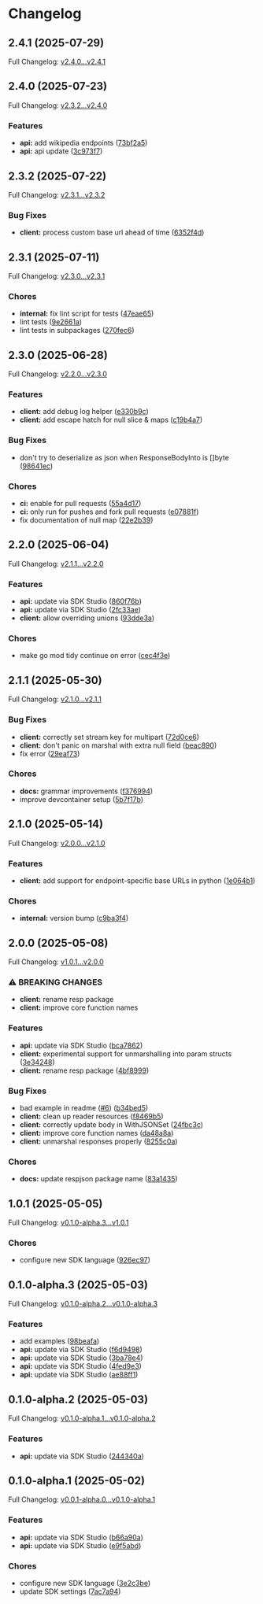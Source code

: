 # Changelog

## 2.4.1 (2025-07-29)

Full Changelog: [v2.4.0...v2.4.1](https://github.com/goperigon/perigon-go-sdk/compare/v2.4.0...v2.4.1)

## 2.4.0 (2025-07-23)

Full Changelog: [v2.3.2...v2.4.0](https://github.com/goperigon/perigon-go-sdk/compare/v2.3.2...v2.4.0)

### Features

* **api:** add wikipedia endpoints ([73bf2a5](https://github.com/goperigon/perigon-go-sdk/commit/73bf2a583c67f56da04009961f19f0d2f840a762))
* **api:** api update ([3c973f7](https://github.com/goperigon/perigon-go-sdk/commit/3c973f7834483a27deb8027c2f4737ae1f8d777e))

## 2.3.2 (2025-07-22)

Full Changelog: [v2.3.1...v2.3.2](https://github.com/goperigon/perigon-go-sdk/compare/v2.3.1...v2.3.2)

### Bug Fixes

* **client:** process custom base url ahead of time ([6352f4d](https://github.com/goperigon/perigon-go-sdk/commit/6352f4d07046f9c19b56e95eb50063df721c109c))

## 2.3.1 (2025-07-11)

Full Changelog: [v2.3.0...v2.3.1](https://github.com/goperigon/perigon-go-sdk/compare/v2.3.0...v2.3.1)

### Chores

* **internal:** fix lint script for tests ([47eae65](https://github.com/goperigon/perigon-go-sdk/commit/47eae65b69d6b6e60d26975a6cb6e5ab1af47cf7))
* lint tests ([9e2661a](https://github.com/goperigon/perigon-go-sdk/commit/9e2661a9384fe741dce782011d0c8281f5449b2f))
* lint tests in subpackages ([270fec6](https://github.com/goperigon/perigon-go-sdk/commit/270fec68975193089bb7790cdaf6f80116900e61))

## 2.3.0 (2025-06-28)

Full Changelog: [v2.2.0...v2.3.0](https://github.com/goperigon/perigon-go-sdk/compare/v2.2.0...v2.3.0)

### Features

* **client:** add debug log helper ([e330b9c](https://github.com/goperigon/perigon-go-sdk/commit/e330b9c5fbff9fee6d7bcc61a313c2225a14f4a0))
* **client:** add escape hatch for null slice & maps ([c19b4a7](https://github.com/goperigon/perigon-go-sdk/commit/c19b4a77484664f519e3f7a1abdbed141f60e78d))


### Bug Fixes

* don't try to deserialize as json when ResponseBodyInto is []byte ([98641ec](https://github.com/goperigon/perigon-go-sdk/commit/98641ecd0feb09be8022033a158dfc11d7e0e8ea))


### Chores

* **ci:** enable for pull requests ([55a4d17](https://github.com/goperigon/perigon-go-sdk/commit/55a4d17c9a357bcd6f4b91c0ab06a7413e019d63))
* **ci:** only run for pushes and fork pull requests ([e07881f](https://github.com/goperigon/perigon-go-sdk/commit/e07881f8b4d79a0149242a666eaff0086cab3d07))
* fix documentation of null map ([22e2b39](https://github.com/goperigon/perigon-go-sdk/commit/22e2b39e30ba349bb027c50b908854f90594a1eb))

## 2.2.0 (2025-06-04)

Full Changelog: [v2.1.1...v2.2.0](https://github.com/goperigon/perigon-go-sdk/compare/v2.1.1...v2.2.0)

### Features

* **api:** update via SDK Studio ([860f76b](https://github.com/goperigon/perigon-go-sdk/commit/860f76b336656e61025527a5447b39fa36c55af8))
* **api:** update via SDK Studio ([2fc33ae](https://github.com/goperigon/perigon-go-sdk/commit/2fc33ae1c3370c666c5bef5fc73f904a090eeb58))
* **client:** allow overriding unions ([93dde3a](https://github.com/goperigon/perigon-go-sdk/commit/93dde3a391ceaef1aafc1cbb9b5f4cfebb0b8afd))


### Chores

* make go mod tidy continue on error ([cec4f3e](https://github.com/goperigon/perigon-go-sdk/commit/cec4f3e26a1cc6c6e47e89a92dcc9f50b61bd912))

## 2.1.1 (2025-05-30)

Full Changelog: [v2.1.0...v2.1.1](https://github.com/goperigon/perigon-go-sdk/compare/v2.1.0...v2.1.1)

### Bug Fixes

* **client:** correctly set stream key for multipart ([72d0ce6](https://github.com/goperigon/perigon-go-sdk/commit/72d0ce64e80465193c2d884826fcfdce12ca0833))
* **client:** don't panic on marshal with extra null field ([beac890](https://github.com/goperigon/perigon-go-sdk/commit/beac890f4f4fcae989fc62802f517e06e9cfa991))
* fix error ([29eaf73](https://github.com/goperigon/perigon-go-sdk/commit/29eaf739b68e5c3ebe07daa7ba91320f456d02be))


### Chores

* **docs:** grammar improvements ([f376994](https://github.com/goperigon/perigon-go-sdk/commit/f376994468180a0620a20204e53f5c70a586b1a5))
* improve devcontainer setup ([5b7f17b](https://github.com/goperigon/perigon-go-sdk/commit/5b7f17b676b3e9027c70b312ff25dbbba2653f7b))

## 2.1.0 (2025-05-14)

Full Changelog: [v2.0.0...v2.1.0](https://github.com/goperigon/perigon-go-sdk/compare/v2.0.0...v2.1.0)

### Features

* **client:** add support for endpoint-specific base URLs in python ([1e064b1](https://github.com/goperigon/perigon-go-sdk/commit/1e064b18946da36468ee91e50721cff6c9138217))


### Chores

* **internal:** version bump ([c9ba3f4](https://github.com/goperigon/perigon-go-sdk/commit/c9ba3f4c6a809e7249517e0fb33a9e9f452be1c5))

## 2.0.0 (2025-05-08)

Full Changelog: [v1.0.1...v2.0.0](https://github.com/goperigon/perigon-go-sdk/compare/v1.0.1...v2.0.0)

### ⚠ BREAKING CHANGES

* **client:** rename resp package
* **client:** improve core function names

### Features

* **api:** update via SDK Studio ([bca7862](https://github.com/goperigon/perigon-go-sdk/commit/bca78628e16c4f1691d360cfd0841e28bbd0e150))
* **client:** experimental support for unmarshalling into param structs ([3e34248](https://github.com/goperigon/perigon-go-sdk/commit/3e34248acf3b0778995ea2cf3d887c50e5ba20e6))
* **client:** rename resp package ([4bf8999](https://github.com/goperigon/perigon-go-sdk/commit/4bf8999e1de8e551e12cd9b861a68d5d3922b1e7))


### Bug Fixes

* bad example in readme ([#6](https://github.com/goperigon/perigon-go-sdk/issues/6)) ([b34bed5](https://github.com/goperigon/perigon-go-sdk/commit/b34bed5b21b13fcc50acecdc11ce76e09e1ec1ec))
* **client:** clean up reader resources ([f8469b5](https://github.com/goperigon/perigon-go-sdk/commit/f8469b583111797eb22a1f48e23928c36063cebd))
* **client:** correctly update body in WithJSONSet ([24fbc3c](https://github.com/goperigon/perigon-go-sdk/commit/24fbc3cd10dcfa185ea044b0c95927ecdc881d07))
* **client:** improve core function names ([da48a8a](https://github.com/goperigon/perigon-go-sdk/commit/da48a8a702c0fb94233a2e0c3fbcf2f9c23ec3cb))
* **client:** unmarshal responses properly ([8255c0a](https://github.com/goperigon/perigon-go-sdk/commit/8255c0a1809bba231ff623d3ad0be2dd84e9d707))


### Chores

* **docs:** update respjson package name ([83a1435](https://github.com/goperigon/perigon-go-sdk/commit/83a143524951f69493a835acaa0dc70ab8c34e74))

## 1.0.1 (2025-05-05)

Full Changelog: [v0.1.0-alpha.3...v1.0.1](https://github.com/goperigon/perigon-go-sdk/compare/v0.1.0-alpha.3...v1.0.1)

### Chores

* configure new SDK language ([926ec97](https://github.com/goperigon/perigon-go-sdk/commit/926ec97919d30206ca36dc16542abda83fdda1de))

## 0.1.0-alpha.3 (2025-05-03)

Full Changelog: [v0.1.0-alpha.2...v0.1.0-alpha.3](https://github.com/goperigon/perigon-go-sdk/compare/v0.1.0-alpha.2...v0.1.0-alpha.3)

### Features

* add examples ([98beafa](https://github.com/goperigon/perigon-go-sdk/commit/98beafab2b17d61fb58e605b70a55cb7bde9d62e))
* **api:** update via SDK Studio ([f6d9498](https://github.com/goperigon/perigon-go-sdk/commit/f6d9498fba0807541113922a1a4415c0da4a4352))
* **api:** update via SDK Studio ([3ba78e4](https://github.com/goperigon/perigon-go-sdk/commit/3ba78e49a641285a336011c212adf4bc6de220a1))
* **api:** update via SDK Studio ([4fed9e3](https://github.com/goperigon/perigon-go-sdk/commit/4fed9e34867be9cb43fb91e24d199df3f2b64e54))
* **api:** update via SDK Studio ([ae88ff1](https://github.com/goperigon/perigon-go-sdk/commit/ae88ff1fc376fcf655ae84b3ff7b556e50dc90cf))

## 0.1.0-alpha.2 (2025-05-03)

Full Changelog: [v0.1.0-alpha.1...v0.1.0-alpha.2](https://github.com/goperigon/perigon-go-sdk/compare/v0.1.0-alpha.1...v0.1.0-alpha.2)

### Features

* **api:** update via SDK Studio ([244340a](https://github.com/goperigon/perigon-go-sdk/commit/244340a5f266846768d23aee14f73e78cac95ce1))

## 0.1.0-alpha.1 (2025-05-02)

Full Changelog: [v0.0.1-alpha.0...v0.1.0-alpha.1](https://github.com/goperigon/perigon-go-sdk/compare/v0.0.1-alpha.0...v0.1.0-alpha.1)

### Features

* **api:** update via SDK Studio ([b66a90a](https://github.com/goperigon/perigon-go-sdk/commit/b66a90ae8156c3cd3013dfb370bbd3289d5645fa))
* **api:** update via SDK Studio ([e9f5abd](https://github.com/goperigon/perigon-go-sdk/commit/e9f5abd27f00a215210ee7b272ef09446a0df80d))


### Chores

* configure new SDK language ([3e2c3be](https://github.com/goperigon/perigon-go-sdk/commit/3e2c3bea7877599cbb14292464b43dac15abc3e9))
* update SDK settings ([7ac7a94](https://github.com/goperigon/perigon-go-sdk/commit/7ac7a94949cfb0ba00384e542b8679a965ed2633))
